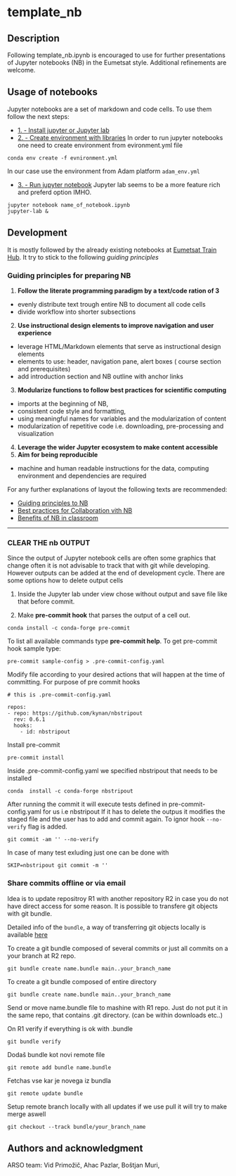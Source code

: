 # template_nb


## Description
Following template_nb.ipynb is encouraged to use for further presentations of Jupyter notebooks (NB) in the Eumetsat style.
Additional refinements are welcome. 

## Usage of notebooks
Jupyter notebooks are a set of markdown and code cells. To use them follow the next steps:

* [1. - Install jupyter or Jupyter lab](https://jupyter.org/install)
* [2. - Create environment with libraries](https://docs.conda.io/projects/conda/en/latest/user-guide/tasks/manage-environments.html)
In order to run jupyter notebooks one need to create environment from evironment.yml file 
```
conda env create -f evnironment.yml
```

In our case use the environment from Adam platform `adam_env.yml`

* [3. - Run jupyter notebook](https://docs.jupyter.org/en/latest/running.html)
Jupyter lab seems to be a more feature rich and preferd option IMHO.
```
jupyter notebook name_of_notebook.ipynb
jupyter-lab &
```

## Development

It is mostly followed by the already existing notebooks at [Eumetsat Train Hub](https://catalog.trainhub.eumetsat.int/).
It try to stick to the following *guiding principles*

### Guiding principles for preparing NB
1. **Follow the literate programming paradigm by a text/code ration of 3**
 *  evenly distribute text trough entire NB to document all code cells
 *  divide workflow into shorter subsections 
2. **Use instructional design elements to improve navigation and user experience**
 *  leverage HTML/Markdown elements that serve as instructional design elements
 *  elements to use: header, navigation pane, alert boxes ( course section and prerequisites) 
 *  add introduction section and NB outline with anchor links
3. **Modularize functions to follow best practices for scientific computing**
 *  imports at the beginning of NB,
 *  consistent code style and formatting,
 *  using meaningful names for variables and the modularization of content
 *  modularization of repetitive code i.e. downloading, pre-processing and visualization
4. **Leverage the wider Jupyter ecosystem to make content accessible**
5. **Aim for being reproducible**
 *  machine and human readable instructions for the data, computing environment and dependencies are required


For any further explanations of layout the following texts are recommended:
* [Guiding principles to NB](https://www.mdpi.com/2072-4292/14/14/3359)
* [Best practices for Collaboration vith NB](https://arxiv.org/pdf/2202.07233.pdf)
* [Benefits of NB in classroom](https://sci-hub.st/10.1145/3368308.3415397)

---

### CLEAR THE nb OUTPUT

Since the output of Jupyter notebook cells are often some graphics that change often it is not advisable to track that with git while developing.
However outputs can be added at the end of development cycle. 
There are some options how to delete output cells
 1. Inside the Jupyter lab under view chose without output and save file like that before commit.

 2. Make **pre-commit hook** that parses the output of a cell out.
```
conda install -c conda-forge pre-commit

```
To list all available commands type **pre-commit help**.
To get pre-commit hook sample type:
```
pre-commit sample-config > .pre-commit-config.yaml
```
Modify file according to your desired actions that will happen at the time of committing.
For purpose of pre commit hooks
```
# this is .pre-commit-config.yaml

repos:
- repo: https://github.com/kynan/nbstripout
  rev: 0.6.1
  hooks:
    - id: nbstripout
```

Install pre-commit 
```
pre-commit install
```
Inside .pre-commit-config.yaml we specified nbstripout that needs to be installed
```
conda  install -c conda-forge nbstripout
```

After running the commit it will execute tests defined in pre-commit-config.yaml for us i.e nbstripout
If it has to delete the outpus it modifies the staged file and the user has to add and commit again.
To ignor hook `--no-verify` flag is added.

```
git commit -am '' --no-verify
```

In case of many test exluding just one can be done with
```
SKIP=nbstripout git commit -m ''
```



### Share commits offline or via email

Idea is to update repositroy R1 with another repository R2 in case you do not have direct access for some reason.
It is possible to transfere git objects with git bundle.

Detailed info of the `bundle`, a way of transferring git objects locally is available [here](https://git-scm.com/docs/git-bundle.html)


To create a git bundle composed of several commits or just all commits on a your branch at R2 repo.
```
git bundle create name.bundle main..your_branch_name
```
To create a git bundle composed of entire directory
```
git bundle create name.bundle main..your_branch_name
```

Send or move name.bundle file to mashine with R1 repo. Just do not put it in the same repo, that contains .git directory. (can be within downloads etc..)

On R1 verify if everything is ok with .bundle

```
git bundle verify
```
Dodaš bundle kot novi remote file
```
git remote add bundle name.bundle 
```
Fetchas vse kar je novega iz bundla
```
git remote update bundle 
```
Setup remote branch locally with all updates if we use pull it will try to make merge aswell
```
git checkout --track bundle/your_branch_name
```

## Authors and acknowledgment
ARSO team:
Vid Primožič,
Ahac Pazlar,
Boštjan Muri,

